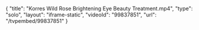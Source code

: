 {
    "title": "Korres Wild Rose Brightening Eye Beauty Treatment.mp4",
    "type": "solo",
    "layout": "iframe-static",
    "videoId": "99837851",
    "url": "\/tvpembed\/99837851"
}